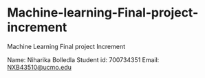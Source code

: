 # Machine-learning-Final-project-increment
Machine Learning Final project Increment

Name: Niharika Bolledla
Student id: 700734351
Email: NXB43510@ucmo.edu
